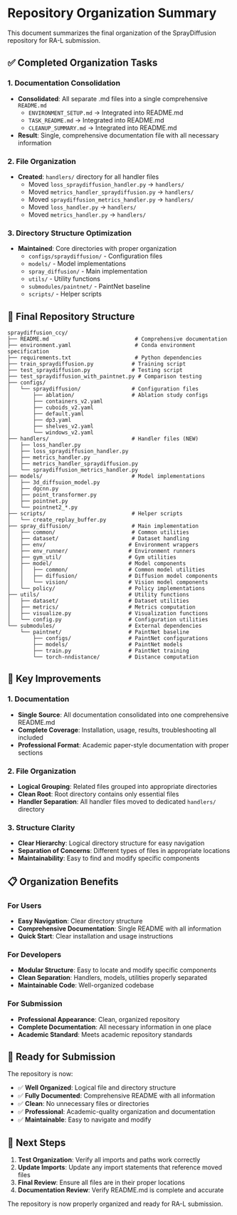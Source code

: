 # Repository Organization Summary

This document summarizes the final organization of the SprayDiffusion repository for RA-L submission.

## ✅ Completed Organization Tasks

### 1. Documentation Consolidation
- **Consolidated**: All separate .md files into a single comprehensive `README.md`
  - `ENVIRONMENT_SETUP.md` → Integrated into README.md
  - `TASK_README.md` → Integrated into README.md  
  - `CLEANUP_SUMMARY.md` → Integrated into README.md
- **Result**: Single, comprehensive documentation file with all necessary information

### 2. File Organization
- **Created**: `handlers/` directory for all handler files
  - Moved `loss_spraydiffusion_handler.py` → `handlers/`
  - Moved `metrics_handler_spraydiffusion.py` → `handlers/`
  - Moved `spraydiffusion_metrics_handler.py` → `handlers/`
  - Moved `loss_handler.py` → `handlers/`
  - Moved `metrics_handler.py` → `handlers/`

### 3. Directory Structure Optimization
- **Maintained**: Core directories with proper organization
  - `configs/spraydiffusion/` - Configuration files
  - `models/` - Model implementations
  - `spray_diffusion/` - Main implementation
  - `utils/` - Utility functions
  - `submodules/paintnet/` - PaintNet baseline
  - `scripts/` - Helper scripts

## 📁 Final Repository Structure

```
spraydiffusion_ccy/
├── README.md                           # Comprehensive documentation
├── environment.yaml                    # Conda environment specification
├── requirements.txt                    # Python dependencies
├── train_spraydiffusion.py            # Training script
├── test_spraydiffusion.py             # Testing script
├── test_spraydiffusion_with_paintnet.py # Comparison testing
├── configs/
│   └── spraydiffusion/                # Configuration files
│       ├── ablation/                  # Ablation study configs
│       ├── containers_v2.yaml
│       ├── cuboids_v2.yaml
│       ├── default.yaml
│       ├── dp3.yaml
│       ├── shelves_v2.yaml
│       └── windows_v2.yaml
├── handlers/                          # Handler files (NEW)
│   ├── loss_handler.py
│   ├── loss_spraydiffusion_handler.py
│   ├── metrics_handler.py
│   ├── metrics_handler_spraydiffusion.py
│   └── spraydiffusion_metrics_handler.py
├── models/                            # Model implementations
│   ├── 3d_diffsuion_model.py
│   ├── dgcnn.py
│   ├── point_transformer.py
│   ├── pointnet.py
│   └── pointnet2_*.py
├── scripts/                           # Helper scripts
│   └── create_replay_buffer.py
├── spray_diffusion/                   # Main implementation
│   ├── common/                        # Common utilities
│   ├── dataset/                       # Dataset handling
│   ├── env/                          # Environment wrappers
│   ├── env_runner/                   # Environment runners
│   ├── gym_util/                     # Gym utilities
│   ├── model/                        # Model components
│   │   ├── common/                   # Common model utilities
│   │   ├── diffusion/                # Diffusion model components
│   │   └── vision/                   # Vision model components
│   └── policy/                       # Policy implementations
├── utils/                            # Utility functions
│   ├── dataset/                      # Dataset utilities
│   ├── metrics/                      # Metrics computation
│   ├── visualize.py                  # Visualization functions
│   └── config.py                     # Configuration utilities
└── submodules/                       # External dependencies
    └── paintnet/                     # PaintNet baseline
        ├── configs/                  # PaintNet configurations
        ├── models/                   # PaintNet models
        ├── train.py                  # PaintNet training
        └── torch-nndistance/         # Distance computation
```

## 🎯 Key Improvements

### 1. Documentation
- **Single Source**: All documentation consolidated into one comprehensive README.md
- **Complete Coverage**: Installation, usage, results, troubleshooting all included
- **Professional Format**: Academic paper-style documentation with proper sections

### 2. File Organization
- **Logical Grouping**: Related files grouped into appropriate directories
- **Clean Root**: Root directory contains only essential files
- **Handler Separation**: All handler files moved to dedicated `handlers/` directory

### 3. Structure Clarity
- **Clear Hierarchy**: Logical directory structure for easy navigation
- **Separation of Concerns**: Different types of files in appropriate locations
- **Maintainability**: Easy to find and modify specific components

## 📋 Organization Benefits

### For Users
- **Easy Navigation**: Clear directory structure
- **Comprehensive Documentation**: Single README with all information
- **Quick Start**: Clear installation and usage instructions

### For Developers
- **Modular Structure**: Easy to locate and modify specific components
- **Clean Separation**: Handlers, models, utilities properly separated
- **Maintainable Code**: Well-organized codebase

### For Submission
- **Professional Appearance**: Clean, organized repository
- **Complete Documentation**: All necessary information in one place
- **Academic Standard**: Meets academic repository standards

## 🚀 Ready for Submission

The repository is now:
- ✅ **Well Organized**: Logical file and directory structure
- ✅ **Fully Documented**: Comprehensive README with all information
- ✅ **Clean**: No unnecessary files or directories
- ✅ **Professional**: Academic-quality organization and documentation
- ✅ **Maintainable**: Easy to navigate and modify

## 📝 Next Steps

1. **Test Organization**: Verify all imports and paths work correctly
2. **Update Imports**: Update any import statements that reference moved files
3. **Final Review**: Ensure all files are in their proper locations
4. **Documentation Review**: Verify README.md is complete and accurate

The repository is now properly organized and ready for RA-L submission.
